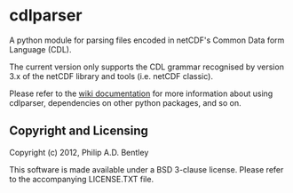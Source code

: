 cdlparser
=========

A python module for parsing files encoded in netCDF's Common Data form Language (CDL).

The current version only supports the CDL grammar recognised by version 3.x of the
netCDF library and tools (i.e. netCDF classic).

Please refer to the [wiki documentation](https://github.com/rockdoc/cdlparser/wiki)
for more information about using cdlparser, dependencies on other python packages, and so on.

Copyright and Licensing
-----------------------

Copyright (c) 2012, Philip A.D. Bentley

This software is made available under a BSD 3-clause license.
Please refer to the accompanying LICENSE.TXT file.
